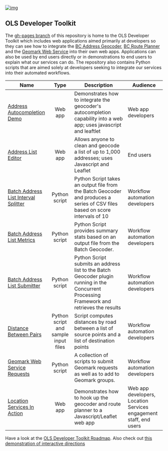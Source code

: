 [![img](https://img.shields.io/badge/Lifecycle-Stable-97ca00)](https://github.com/bcgov/repomountie/blob/master/doc/lifecycle-badges.md)

## OLS Developer Toolkit

The [gh-pages branch](https://github.com/bcgov/ols-devkit/tree/gh-pages) of this repository is home to the OLS Developer Toolkit which includes web applications aimed primarily at developers so they can see how to integrate the [BC Address Geocoder](https://www2.gov.bc.ca/gov/content?id=118DD57CD9674D57BDBD511C2E78DC0D), [BC Route Planner](https://www2.gov.bc.ca/gov/content?id=9D99E684CCD042CD88FADC51E079B4B5) and the [Geomark Web Service](https://www2.gov.bc.ca/gov/content?id=F6BAF45131954020BCFD2EBCC456F084) into their own web apps. Applications can also be used by end users directly or in demonstrations to end users to explain what our services can do. The repository also contains Python scripts that are aimed solely at developers seeking to integrate our services into their automated workflows.

|Name|Type|Description|Audience
|----|:----:|----|----|
[Address Autocompletion Demo](https://bcgov.github.io/ols-devkit/examples/address_autocomplete.html)|Web app|Demonstrates how to integrate the geocoder's autocompletion capability into a web app; uses javascript and leaftlet|Web app developers
[Address List Editor](https://bcgov.github.io/ols-devkit/ale/)|Web app|Allows anyone to clean and geocode a list of up to 1,000 addresses; uses Javascript and Leaflet|End users
[Batch Address List Interval Splitter](https://github.com/bcgov/ols-devkit/tree/gh-pages/ali)|Python script|Python Script takes an output file from the Batch Geocoder and produces a series of CSV files based on score intervals of 10 | Workflow automation developers|
[Batch Address List Metrics](https://github.com/bcgov/ols-devkit/tree/gh-pages/alm)|Python script|Python Script provides summary stats based on an output file from the Batch Geocoder.| Workflow automation developers|
[Batch Address List Submitter](https://github.com/bcgov/ols-devkit/tree/gh-pages/als)|Python script|Python Script submits an address list to the Batch Geocoder plugin running in the Concurrent Processing Framework and retrieves the results| Workflow automation developers|
[Distance Between Pairs](https://github.com/bcgov/ols-devkit/tree/gh-pages/bps)|Python script and sample input files| Script computes distances by road between a list of source points and a list of destination points|Workflow automation developers|
[Geomark Web Service Requests](https://github.com/BK01/ols-devkit/tree/gh-pages/geomark/scripts)|Python script| A collection of scripts to submit Geomark requests as well as to add to Geomark groups.|Workflow automation developers|
[Location Services In Action](https://bcgov.github.io/ols-devkit/ols-demo/index.html)|Web app|Demonstrates how to hook up the geocoder and route planner to a Javascript/Leaflet web app|Web app developers, Location Services engagement staff, end users|


Have a look at the [OLS Developer Toolkit Roadmap](https://github.com/bcgov/ols-devkit/blob/gh-pages/ols-devkit-roadmap.md).
Also check out [this demonstration of interactive directions](https://github.com/bcgov/ols-devkit/blob/gh-pages/interactive-directions.md)
